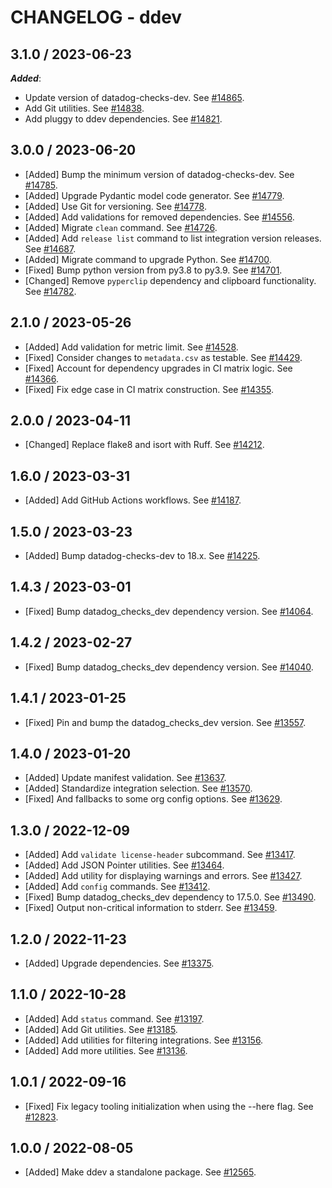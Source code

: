 # CHANGELOG - ddev

## 3.1.0 / 2023-06-23

***Added***:

* Update version of datadog-checks-dev. See [#14865](https://github.com/DataDog/integrations-core/pull/14865).
* Add Git utilities. See [#14838](https://github.com/DataDog/integrations-core/pull/14838).
* Add pluggy to ddev dependencies. See [#14821](https://github.com/DataDog/integrations-core/pull/14821).

## 3.0.0 / 2023-06-20

* [Added] Bump the minimum version of datadog-checks-dev. See [#14785](https://github.com/DataDog/integrations-core/pull/14785).
* [Added] Upgrade Pydantic model code generator. See [#14779](https://github.com/DataDog/integrations-core/pull/14779).
* [Added] Use Git for versioning. See [#14778](https://github.com/DataDog/integrations-core/pull/14778).
* [Added] Add validations for removed dependencies. See [#14556](https://github.com/DataDog/integrations-core/pull/14556).
* [Added] Migrate `clean` command. See [#14726](https://github.com/DataDog/integrations-core/pull/14726).
* [Added] Add `release list` command to list integration version releases. See [#14687](https://github.com/DataDog/integrations-core/pull/14687).
* [Added] Migrate command to upgrade Python. See [#14700](https://github.com/DataDog/integrations-core/pull/14700).
* [Fixed] Bump python version from py3.8 to py3.9. See [#14701](https://github.com/DataDog/integrations-core/pull/14701).
* [Changed] Remove `pyperclip` dependency and clipboard functionality. See [#14782](https://github.com/DataDog/integrations-core/pull/14782).

## 2.1.0 / 2023-05-26

* [Added] Add validation for metric limit. See [#14528](https://github.com/DataDog/integrations-core/pull/14528).
* [Fixed] Consider changes to `metadata.csv` as testable. See [#14429](https://github.com/DataDog/integrations-core/pull/14429).
* [Fixed] Account for dependency upgrades in CI matrix logic. See [#14366](https://github.com/DataDog/integrations-core/pull/14366).
* [Fixed] Fix edge case in CI matrix construction. See [#14355](https://github.com/DataDog/integrations-core/pull/14355).

## 2.0.0 / 2023-04-11

* [Changed] Replace flake8 and isort with Ruff. See [#14212](https://github.com/DataDog/integrations-core/pull/14212).

## 1.6.0 / 2023-03-31

* [Added] Add GitHub Actions workflows. See [#14187](https://github.com/DataDog/integrations-core/pull/14187).

## 1.5.0 / 2023-03-23

* [Added] Bump datadog-checks-dev to 18.x. See [#14225](https://github.com/DataDog/integrations-core/pull/14225).

## 1.4.3 / 2023-03-01

* [Fixed] Bump datadog_checks_dev dependency version. See [#14064](https://github.com/DataDog/integrations-core/pull/14064).

## 1.4.2 / 2023-02-27

* [Fixed] Bump datadog_checks_dev dependency version. See [#14040](https://github.com/DataDog/integrations-core/pull/14040).

## 1.4.1 / 2023-01-25

* [Fixed] Pin and bump the datadog_checks_dev version. See [#13557](https://github.com/DataDog/integrations-core/pull/13557).

## 1.4.0 / 2023-01-20

* [Added] Update manifest validation. See [#13637](https://github.com/DataDog/integrations-core/pull/13637).
* [Added] Standardize integration selection. See [#13570](https://github.com/DataDog/integrations-core/pull/13570).
* [Fixed] And fallbacks to some org config options. See [#13629](https://github.com/DataDog/integrations-core/pull/13629).

## 1.3.0 / 2022-12-09

* [Added] Add `validate license-header` subcommand. See [#13417](https://github.com/DataDog/integrations-core/pull/13417).
* [Added] Add JSON Pointer utilities. See [#13464](https://github.com/DataDog/integrations-core/pull/13464).
* [Added] Add utility for displaying warnings and errors. See [#13427](https://github.com/DataDog/integrations-core/pull/13427).
* [Added] Add `config` commands. See [#13412](https://github.com/DataDog/integrations-core/pull/13412).
* [Fixed] Bump datadog_checks_dev dependency to 17.5.0. See [#13490](https://github.com/DataDog/integrations-core/pull/13490).
* [Fixed] Output non-critical information to stderr. See [#13459](https://github.com/DataDog/integrations-core/pull/13459).

## 1.2.0 / 2022-11-23

* [Added] Upgrade dependencies. See [#13375](https://github.com/DataDog/integrations-core/pull/13375).

## 1.1.0 / 2022-10-28

* [Added] Add `status` command. See [#13197](https://github.com/DataDog/integrations-core/pull/13197).
* [Added] Add Git utilities. See [#13185](https://github.com/DataDog/integrations-core/pull/13185).
* [Added] Add utilities for filtering integrations. See [#13156](https://github.com/DataDog/integrations-core/pull/13156).
* [Added] Add more utilities. See [#13136](https://github.com/DataDog/integrations-core/pull/13136).

## 1.0.1 / 2022-09-16

* [Fixed] Fix legacy tooling initialization when using the --here flag. See [#12823](https://github.com/DataDog/integrations-core/pull/12823).

## 1.0.0 / 2022-08-05

* [Added] Make ddev a standalone package. See [#12565](https://github.com/DataDog/integrations-core/pull/12565).

